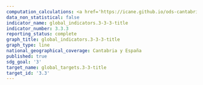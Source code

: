 ```yaml
---
computation_calculations: <a href='https://icane.github.io/ods-cantabria/assets/pdf/3.3.3.1.pdf' target='_blank'>Incidencia de la malaria por cada 1.000 habitantes</a><br><a href='https://icane.github.io/ods-cantabria/assets/pdf/3.3.3.2.pdf' target='_blank'>Incidencia de la malaria por cada 1.000 habitantes</a><br><a href='https://icane.github.io/ods-cantabria/assets/pdf/3.3.3.3.pdf' target='_blank'>Incidencia de la malaria por cada 1.000 habitantes</a>
data_non_statistical: false
indicator_name: global_indicators.3-3-3-title
indicator_number: 3.3.3
reporting_status: complete
graph_title: global_indicators.3-3-3-title
graph_type: line
national_geographical_coverage: Cantabria y España
published: true
sdg_goal: '3'
target_name: global_targets.3-3-title
target_id: '3.3'
---
```

